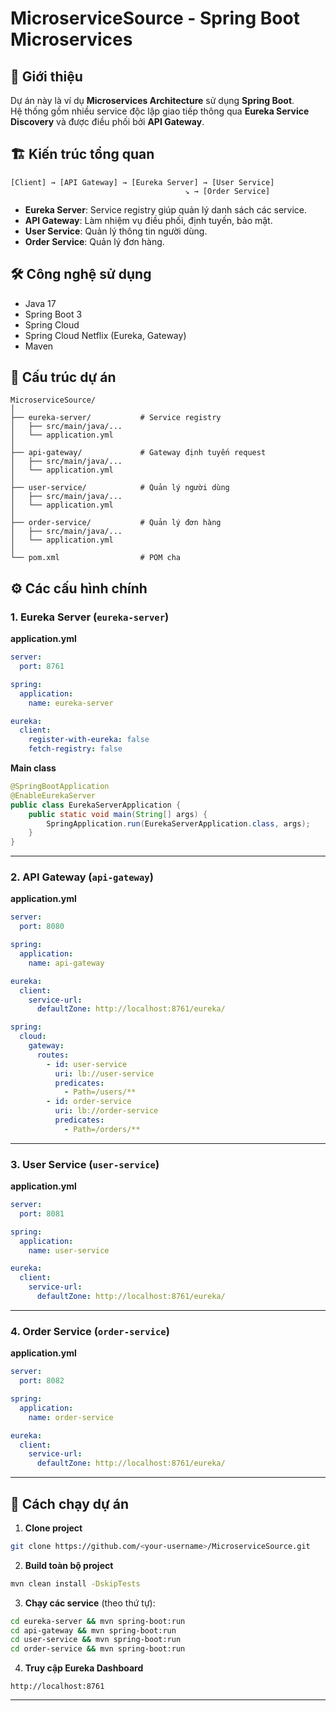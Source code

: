 # MicroserviceSource - Spring Boot Microservices

## 📌 Giới thiệu
Dự án này là ví dụ **Microservices Architecture** sử dụng **Spring Boot**.  
Hệ thống gồm nhiều service độc lập giao tiếp thông qua **Eureka Service Discovery** và được điều phối bởi **API Gateway**.

## 🏗 Kiến trúc tổng quan

```
[Client] → [API Gateway] → [Eureka Server] → [User Service]
                                       ↘ → [Order Service]
```

- **Eureka Server**: Service registry giúp quản lý danh sách các service.
- **API Gateway**: Làm nhiệm vụ điều phối, định tuyến, bảo mật.
- **User Service**: Quản lý thông tin người dùng.
- **Order Service**: Quản lý đơn hàng.

## 🛠 Công nghệ sử dụng
- Java 17
- Spring Boot 3
- Spring Cloud
- Spring Cloud Netflix (Eureka, Gateway)
- Maven

## 📂 Cấu trúc dự án
```
MicroserviceSource/
│
├── eureka-server/           # Service registry
│   ├── src/main/java/...  
│   └── application.yml
│
├── api-gateway/             # Gateway định tuyến request
│   ├── src/main/java/...
│   └── application.yml
│
├── user-service/            # Quản lý người dùng
│   ├── src/main/java/...
│   └── application.yml
│
├── order-service/           # Quản lý đơn hàng
│   ├── src/main/java/...
│   └── application.yml
│
└── pom.xml                  # POM cha
```

## ⚙ Các cấu hình chính

### 1. Eureka Server (`eureka-server`)
**application.yml**
```yaml
server:
  port: 8761

spring:
  application:
    name: eureka-server

eureka:
  client:
    register-with-eureka: false
    fetch-registry: false
```

**Main class**
```java
@SpringBootApplication
@EnableEurekaServer
public class EurekaServerApplication {
    public static void main(String[] args) {
        SpringApplication.run(EurekaServerApplication.class, args);
    }
}
```

---

### 2. API Gateway (`api-gateway`)
**application.yml**
```yaml
server:
  port: 8080

spring:
  application:
    name: api-gateway

eureka:
  client:
    service-url:
      defaultZone: http://localhost:8761/eureka/

spring:
  cloud:
    gateway:
      routes:
        - id: user-service
          uri: lb://user-service
          predicates:
            - Path=/users/**
        - id: order-service
          uri: lb://order-service
          predicates:
            - Path=/orders/**
```

---

### 3. User Service (`user-service`)
**application.yml**
```yaml
server:
  port: 8081

spring:
  application:
    name: user-service

eureka:
  client:
    service-url:
      defaultZone: http://localhost:8761/eureka/
```

---

### 4. Order Service (`order-service`)
**application.yml**
```yaml
server:
  port: 8082

spring:
  application:
    name: order-service

eureka:
  client:
    service-url:
      defaultZone: http://localhost:8761/eureka/
```

---

## 🚀 Cách chạy dự án

1. **Clone project**
```bash
git clone https://github.com/<your-username>/MicroserviceSource.git
```

2. **Build toàn bộ project**
```bash
mvn clean install -DskipTests
```

3. **Chạy các service** (theo thứ tự):
```bash
cd eureka-server && mvn spring-boot:run
cd api-gateway && mvn spring-boot:run
cd user-service && mvn spring-boot:run
cd order-service && mvn spring-boot:run
```

4. **Truy cập Eureka Dashboard**
```
http://localhost:8761
```

---
